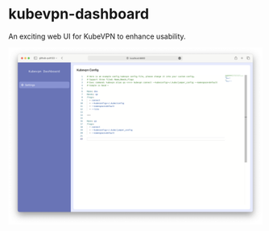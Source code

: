 # kubevpn-dashboard

An exciting web UI for KubeVPN to enhance usability.

![dashboard.png](docs/img/dashboard.png "Magic Gardens")
